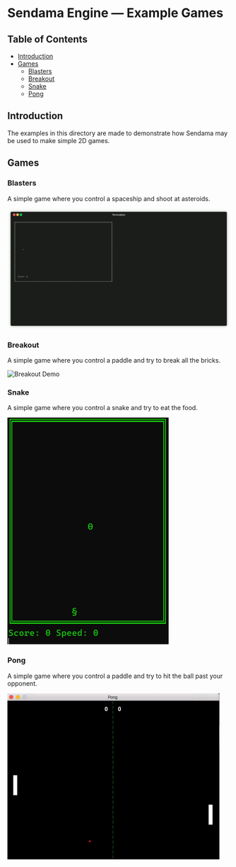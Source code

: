 # Sendama Engine &mdash; Example Games

## Table of Contents

- [Introduction](#introduction)
- [Games](#games)
  - [Blasters](#blasters)
  - [Breakout](#breakout)
  - [Snake](#snake)
  - [Pong](#pong)

## Introduction
The examples in this directory are made to demonstrate how Sendama may be used to make simple 2D games.

## Games

### Blasters
A simple game where you control a spaceship and shoot at asteroids.

![Blasters Demo](blasters/blasters.gif)

### Breakout
A simple game where you control a paddle and try to break all the bricks.

![Breakout Demo](breakout/breakout.gif)

### Snake
A simple game where you control a snake and try to eat the food.

![Snake Demo](snake/snake.gif)

### Pong
A simple game where you control a paddle and try to hit the ball past your opponent.

![Pong Demo](pong/pong.gif)
